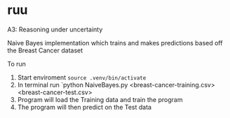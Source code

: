 # ruu
A3: Reasoning under uncertainty

Naive Bayes implementation which trains and makes predictions based off the Breast Cancer dataset

To run 

1. Start enviroment `source .venv/bin/activate`
2. In terminal run `python NaiveBayes.py <breast-cancer-training.csv> <breast-cancer-test.csv>
3. Program will load the Training data and train the program
4. The program will then predict on the Test data 

